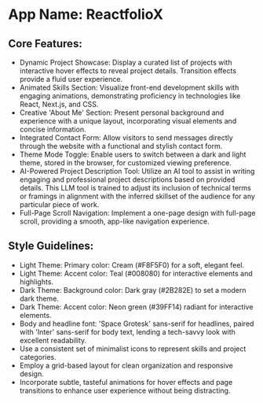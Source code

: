 # **App Name**: ReactfolioX

## Core Features:

- Dynamic Project Showcase: Display a curated list of projects with interactive hover effects to reveal project details. Transition effects provide a fluid user experience.
- Animated Skills Section: Visualize front-end development skills with engaging animations, demonstrating proficiency in technologies like React, Next.js, and CSS.
- Creative 'About Me' Section: Present personal background and experience with a unique layout, incorporating visual elements and concise information.
- Integrated Contact Form: Allow visitors to send messages directly through the website with a functional and stylish contact form.
- Theme Mode Toggle: Enable users to switch between a dark and light theme, stored in the browser, for customized viewing preference.
- AI-Powered Project Description Tool: Utilize an AI tool to assist in writing engaging and professional project descriptions based on provided details. This LLM tool is trained to adjust its inclusion of technical terms or framings in alignment with the inferred skillset of the audience for any particular piece of work.
- Full-Page Scroll Navigation: Implement a one-page design with full-page scroll, providing a smooth, app-like navigation experience.

## Style Guidelines:

- Light Theme: Primary color: Cream (#F8F5F0) for a soft, elegant feel.
- Light Theme: Accent color: Teal (#008080) for interactive elements and highlights.
- Dark Theme: Background color: Dark gray (#2B282E) to set a modern dark theme.
- Dark Theme: Accent color: Neon green (#39FF14) radiant for interactive elements.
- Body and headline font: 'Space Grotesk' sans-serif for headlines, paired with 'Inter' sans-serif for body text, lending a tech-savvy look with excellent readability.
- Use a consistent set of minimalist icons to represent skills and project categories.
- Employ a grid-based layout for clean organization and responsive design.
- Incorporate subtle, tasteful animations for hover effects and page transitions to enhance user experience without being distracting.